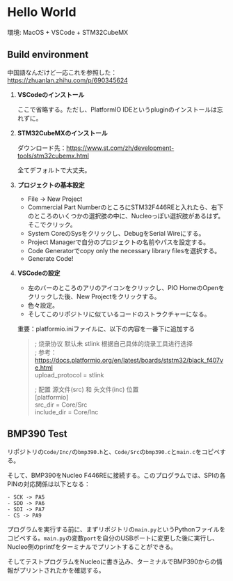 # Hello World

環境: MacOS + VSCode + STM32CubeMX

## Build environment

中国語なんだけど一応これを参照した：https://zhuanlan.zhihu.com/p/690345624

1. **VSCodeのインストール**
    
    ここで省略する。ただし、PlatformIO IDEというpluginのインストールは忘れずに。

2. **STM32CubeMXのインストール**

    ダウンロード先：https://www.st.com/zh/development-tools/stm32cubemx.html

    全てデフォルトで大丈夫。

3. **プロジェクトの基本設定**

    - File -> New Project
    - Commercial Part NumberのところにSTM32F446REと入れたら、右下のところのいくつかの選択肢の中に、Nucleoっぽい選択肢があるはず。そこでクリック。
    - System CoreのSysをクリックし、DebugをSerial Wireにする。
    - Project Managerで自分のプロジェクトの名前やパスを設定する。
    - Code Generatorでcopy only the necessary library filesを選択する。
    - Generate Code!

4. **VSCodeの設定**

    - 左のバーのところのアリのアイコンをクリックし、PIO HomeのOpenをクリックした後、New Projectをクリックする。
    - 色々設定。
    - そしてこのリポジトリに似ているコードのストラクチャーになる。
    
    重要：platformio.iniファイルに、以下の内容を一番下に追加する
    >; 烧录协议 默认未 stlink 根据自己具体的烧录工具进行选择\
    >; 参考：https://docs.platformio.org/en/latest/boards/ststm32/black_f407ve.html \
    >upload_protocol = stlink
    >
    >; 配置 源文件(src) 和 头文件(inc) 位置\
    >[platformio]\
    >src_dir = Core/Src\
    >include_dir = Core/Inc

## BMP390 Test

リポジトリの`Code/Inc/`の`bmp390.h`と、`Code/Src`の`bmp390.c`と`main.c`をコピペする。

そして、BMP390をNucleo F446REに接続する。このプログラムでは、SPIの各PINの対応関係は以下となる：

    - SCK -> PA5
    - SDO -> PA6
    - SDI -> PA7
    - CS -> PA9

プログラムを実行する前に、まずリポジトリの`main.py`というPythonファイルをコピペする。`main.py`の変数`port`を自分のUSBポートに変更した後に実行し、Nucleo側のprintfをターミナルでプリントすることができる。

そしてテストプログラムをNucleoに書き込み、ターミナルでBMP390からの情報がプリントされたかを確認する。